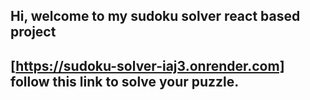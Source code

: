 ## Hi, welcome to my sudoku solver react based project
## [https://sudoku-solver-iaj3.onrender.com] follow this link to solve your puzzle.
